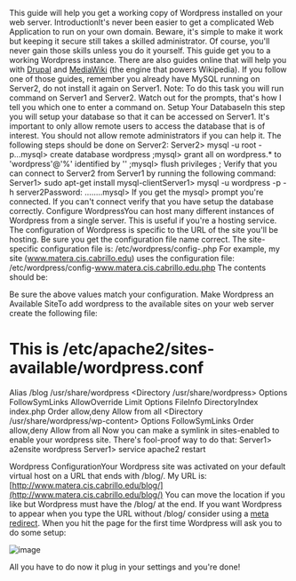 This guide will help you get a working copy of Wordpress installed on your web server.
IntroductionIt's never been easier to get a complicated Web Application to run on your own domain. Beware, it's simple to make it work but keeping it secure still takes a skilled administrator. Of course, you'll never gain those skills unless you do it yourself. This guide get you to a working Wordpress instance. There are also guides online that will help you with [Drupal](https://help.ubuntu.com/community/Drupal) and [MediaWiki](https://help.ubuntu.com/community/MediaWiki) (the engine that powers Wikipedia). If you follow one of those guides, remember you already have MySQL running on Server2, do not install it again on Server1.
Note: To do this task you will run command on Server1 and Server2. Watch out for the prompts, that's how I tell you which one to enter a command on.
Setup Your DatabaseIn this step you will setup your database so that it can be accessed on Server1. It's important to only allow remote users to access the database that is of interest. You should not allow remote administrators if you can help it. The following steps should be done on Server2:
Server2> mysql -u root -p...mysql> create database wordpress ;mysql> grant all on wordpress.* to 'wordpress'@'%' identified by '<insert-password-here>' ;mysql> flush privileges ;
Verify that you can connect to Server2 from Server1 by running the following command:
Server1> sudo apt-get install mysql-clientServer1> mysql -u wordpress -p -h server2Password: ........mysql>
If you get the mysql> prompt you're connected. If you can't connect verify that you have setup the database correctly. 
Configure WordpressYou can host many different instances of Wordpress from a single server. This is useful if you're a hosting service. The configuration of Wordpress is specific to the URL of the site you'll be hosting. Be sure you get the configuration file name correct. The site-specific configuration file is:
/etc/wordpress/config-<SERVER-FQDN>.php
For example, my site (www.matera.cis.cabrillo.edu) uses the configuration file:
/etc/wordpress/config-www.matera.cis.cabrillo.edu.php
The contents should be:
<?phpdefine('DB_NAME', 'wordpress');define('DB_USER', 'wordpress');define('DB_PASSWORD', '!!!you-password-here!!!');define('DB_HOST', 'db');define('WP_CONTENT_DIR', '/usr/share/wordpress/wp-content');?>
Be sure the above values match your configuration. 
Make Wordpress an Available SiteTo add wordpress to the available sites on your web server create the following file:
# This is /etc/apache2/sites-available/wordpress.conf
Alias /blog /usr/share/wordpress
<Directory /usr/share/wordpress> Options FollowSymLinks AllowOverride Limit Options FileInfo DirectoryIndex index.php Order allow,deny Allow from all</Directory>
<Directory /usr/share/wordpress/wp-content> Options FollowSymLinks Order allow,deny Allow from all</Directory>
Now you can make a symlink in sites-enabled to enable your wordpress site. There's fool-proof way to do that:
Server1> a2ensite wordpress
Server1> service apache2 restart 

Wordpress ConfigurationYour Wordpress site was activated on your default virtual host on a URL that ends with /blog/. My URL is:
[http://www.matera.cis.cabrillo.edu/blog/](http://www.matera.cis.cabrillo.edu/blog/)
You can move the location if you like but Wordpress must have the /blog/ at the end. If you want Wordpress to appear when you type the URL without /blog/ consider using a [meta redirect](http://webmaster.iu.edu/tools-and-guides/maintenance/redirect_meta_refresh.phtml). When you hit the page for the first time Wordpress will ask you to do some setup:


![image](../images/wordpressb7d6.png)



All you have to do now it plug in your settings and you're done!
